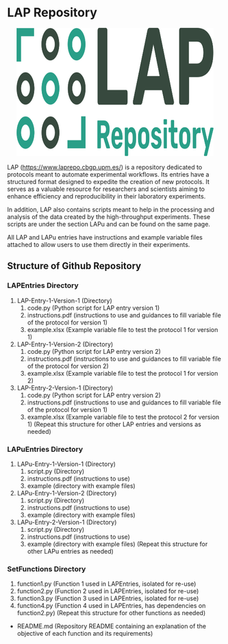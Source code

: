# LAP Repository
<p align="center">
  <img width="460" height="300" src="https://github.com/Biocomputation-CBGP/LAPrepository/blob/main/logo_LAP.svg">
</p>

LAP (https://www.laprepo.cbgp.upm.es/) is a repository dedicated to protocols meant to automate experimental workflows. Its entries have a structured format designed to expedite the creation of new protocols. It serves as a valuable resource for researchers and scientists aiming to enhance efficiency and reproducibility in their laboratory experiments.

In addition, LAP also contains scripts meant to help in the processing and analysis of the data created by the high-throughput experiments. These scripts are under the section LAPu and can be found on the same page.

All LAP and LAPu entries have instructions and example variable files attached to allow users to use them directly in their experiments.

## Structure of Github Repository

### LAPEntries Directory

1. LAP-Entry-1-Version-1 (Directory)
   1. code.py (Python script for LAP entry version 1)
   2. instructions.pdf (instructions to use and guidances to fill variable file of the protocol for version 1)
   3. example.xlsx (Example variable file to test the protocol 1 for version 1)
2. LAP-Entry-1-Version-2 (Directory)
   1. code.py (Python script for LAP entry version 2)
   2. instructions.pdf (instructions to use and guidances to fill variable file of the protocol for version 2)
   3. example.xlsx (Example variable file to test the protocol 1 for version 2)
3. LAP-Entry-2-Version-1 (Directory)
   1. code.py (Python script for LAP entry version 2)
   2. instructions.pdf (instructions to use and guidances to fill variable file of the protocol for version 1)
   3. example.xlsx (Example variable file to test the protocol 2 for version 1)
(Repeat this structure for other LAP entries and versions as needed)

### LAPuEntries Directory
1. LAPu-Entry-1-Version-1 (Directory)
   1. script.py (Directory)
   2. instructions.pdf (instructions to use)
   3. example (directory with example files)
2. LAPu-Entry-1-Version-2 (Directory)
   1. script.py (Directory)
   2. instructions.pdf (instructions to use)
   3. example (directory with example files)
3. LAPu-Entry-2-Version-1 (Directory)
   1. script.py (Directory)
   2. instructions.pdf (instructions to use)
   3. example (directory with example files)
(Repeat this structure for other LAPu entries as needed)


### SetFunctions Directory
1. function1.py (Function 1 used in LAPEntries, isolated for re-use)
2. function2.py (Function 2 used in LAPEntries, isolated for re-use)
3. function3.py (Function 3 used in LAPEntries, isolated for re-use)
4. function4.py (Function 4 used in LAPEntries, has dependencies on function2.py)
(Repeat this structure for other functions as needed)

 * README.md (Repository README containing an explanation of the objective of each function and its requirements)
